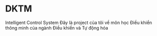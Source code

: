 # DKTM
Intelligent Control System
Đây là project của tôi về môn học Điều khiển thông minh của ngành Điều khiển và Tự động hóa 
